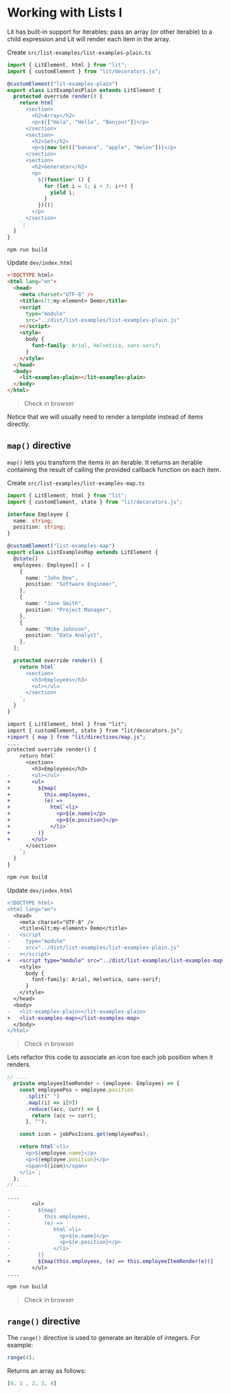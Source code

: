 # Working with Lists I

Lit has built-in support for iterables: pass an array (or other iterable) to a child expression and Lit will render each item in the array.

Create `src/list-examples/list-examples-plain.ts`

```ts
import { LitElement, html } from "lit";
import { customElement } from "lit/decorators.js";

@customElement("lit-examples-plain")
export class LitExamplesPlain extends LitElement {
  protected override render() {
    return html`
      <section>
        <h2>Array</h2>
        <p>${["Hola", "Hello", "Bonjour"]}</p>
      </section>
      <section>
        <h2>Set</h2>
        <p>${new Set(["banana", "apple", "melon"])}</p>
      </section>
      <section>
        <h2>Generator</h2>
        <p>
          ${(function* () {
            for (let i = 1; i < 3; i++) {
              yield i;
            }
          })()}
        </p>
      </section>
    `;
  }
}
```

```bash
npm run build
```

Update `dev/index.html`

```html
<!DOCTYPE html>
<html lang="en">
  <head>
    <meta charset="UTF-8" />
    <title>&lt;my-element> Demo</title>
    <script
      type="module"
      src="../dist/list-examples/list-examples-plain.js"
    ></script>
    <style>
      body {
        font-family: Arial, Helvetica, sans-serif;
      }
    </style>
  </head>
  <body>
    <lit-examples-plain></lit-examples-plain>
  </body>
</html>
```

> Check in browser

Notice that we will usually need to render a _template_ instead of items directly.

## `map()` directive

`map()` lets you transform the items in an iterable. It returns an iterable containing the result of calling the provided callback function on each item.

Create `src/list-examples/list-examples-map.ts`

```ts
import { LitElement, html } from "lit";
import { customElement, state } from "lit/decorators.js";

interface Employee {
  name: string;
  position: string;
}

@customElement("list-examples-map")
export class ListExamplesMap extends LitElement {
  @state()
  employees: Employee[] = [
    {
      name: "John Doe",
      position: "Software Engineer",
    },
    {
      name: "Jane Smith",
      position: "Project Manager",
    },
    {
      name: "Mike Johnson",
      position: "Data Analyst",
    },
  ];

  protected override render() {
    return html`
      <section>
        <h3>Employees</h3>
        <ul></ul>
      </section>
    `;
  }
}
```

```diff
import { LitElement, html } from "lit";
import { customElement, state } from "lit/decorators.js";
+import { map } from "lit/directives/map.js";
....
protected override render() {
    return html`
      <section>
        <h3>Employees</h3>
-       <ul></ul>
+       <ul>
+         ${map(
+           this.employees,
+           (e) =>
+             html`<li>
+               <p>${e.name}</p>
+               <p>${e.position}</p>
+             </li>`
+         )}
+       </ul>
      </section>
    `;
  }
}
```

```bash
npm run build
```

Update `dev/index.html`

```diff
<!DOCTYPE html>
<html lang="en">
  <head>
    <meta charset="UTF-8" />
    <title>&lt;my-element> Demo</title>
-   <script
-     type="module"
-     src="../dist/list-examples/list-examples-plain.js"
-   ></script>
+   <script type="module" src="../dist/list-examples/list-examples-map.js"></script>
    <style>
      body {
        font-family: Arial, Helvetica, sans-serif;
      }
    </style>
  </head>
  <body>
-   <lit-examples-plain></lit-examples-plain>
+   <list-examples-map></list-examples-map>
  </body>
</html>

```

> Check in browser

Lets refactor this code to associate an icon too each job position when it renders.

```ts
// ....
  private employeeItemRender = (employee: Employee) => {
    const employeePos = employee.position
      .split(" ")
      .map((i) => i[0])
      .reduce((acc, curr) => {
        return (acc += curr);
      }, "");

    const icon = jobPosIcons.get(employeePos);

    return html`<li>
      <p>${employee.name}</p>
      <p>${employee.position}</p>
      <span>${icon}</span>
    </li>`;
  };
// ....
```

```diff
....
        <ul>
-         ${map(
-           this.employees,
-           (e) =>
-              html`<li>
-                <p>${e.name}</p>
-                <p>${e.position}</p>
-              </li>`
-         )}
+         ${map(this.employees, (e) => this.employeeItemRender(e))}
        </ul>
....
```

```bash
npm run build
```

> Check in browser

## `range()` directive

The `range()` directive is used to generate an iterable of integers. For example:

```js
range(4);
```

Returns an array as follows:

```js
[0, 1 , 2, 3, 4]
```
